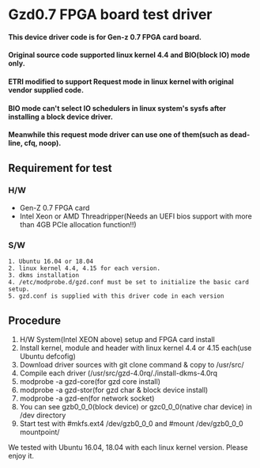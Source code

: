 # Gzd0.7 FPGA board test driver

#### This device driver code is for Gen-z 0.7 FPGA card board.
#### Original source code supported linux kernel 4.4 and BIO(block IO) mode only.
#### ETRI modified to support Request mode in linux kernel with original vendor supplied code.
#### BIO mode can't select IO schedulers in linux system's sysfs after installing a block device driver.
#### Meanwhile this request mode driver can use one of them(such as dead-line, cfq, noop).

## Requirement for test

### H/W
- Gen-Z 0.7 FPGA card
- Intel Xeon or AMD Threadripper(Needs an UEFI bios support with more than 4GB PCIe allocation function!!)
### S/W 
    1. Ubuntu 16.04 or 18.04
    2. linux kernel 4.4, 4.15 for each version.
    3. dkms installation
    4. /etc/modprobe.d/gzd.conf must be set to initialize the basic card setup.
    5. gzd.conf is supplied with this driver code in each version

## Procedure
   1. H/W System(Intel XEON above) setup and FPGA card install
   2. Install kernel, module and header with linux kernel 4.4 or 4.15 each(use Ubuntu defcofig)
   3. Download driver sources with git clone command & copy to /usr/src/
   4. Compile each driver (/usr/src/gzd-4.0rq/./install-dkms-4.0rq
   5. modprobe -a gzd-core(for gzd core install)
   6. modprobe -a gzd-stor(for gzd char & block device install)
   7. modprobe -a gzd-en(for network socket)
   8. You can see gzb0_0_0(block device) or gzc0_0_0(native char device) in /dev directory
   9. Start test with #mkfs.ext4 /dev/gzb0_0_0 and #mount /dev/gzb0_0_0 mountpoint/
   
 We tested with Ubuntu 16.04, 18.04 with each linux kernel version.
 Please enjoy it.
